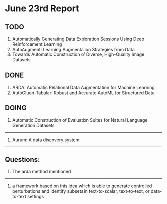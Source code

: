 # June 23rd Report

## TODO
1. Automatically Generating Data Exploration Sessions Using Deep Reinforcement Learning
2. AutoAugment: Learning Augmentation Strategies from Data
3. Towards Automatic Construction of Diverse, High-Quality Image Datasets
## DONE
1. ARDA: Automatic Relational Data Augmentation for Machine Learning
2. AutoGluon-Tabular: Robust and Accurate AutoML for Structured Data
## DOING
1. Automatic Construction of Evaluation Suites for Natural Language Generation Datasets


-------
1. Aurum: A data discovery system


----------------------
## Questions:
1. The arda method mentioned 


----------------------
1. a framework based on this idea which is able to generate controlled perturbations and identify subsets in text-to-scalar, text-to-text, or data-to-text settings